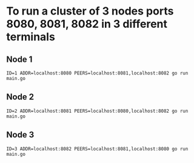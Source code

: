 # To run a cluster of 3 nodes ports 8080, 8081, 8082 in 3 different terminals

## Node 1
```ID=1 ADDR=localhost:8080 PEERS=localhost:8081,localhost:8082 go run main.go```
## Node 2
```ID=2 ADDR=localhost:8081 PEERS=localhost:8080,localhost:8082 go run main.go ```
## Node 3
```ID=3 ADDR=localhost:8082 PEERS=localhost:8081,localhost:8080 go run main.go```
